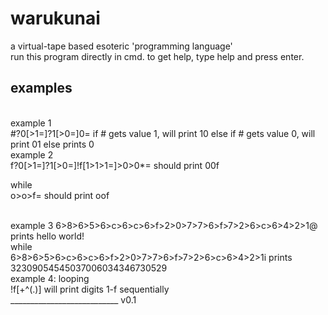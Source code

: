 # warukunai
a virtual-tape based esoteric 'programming language'<br>
run this program directly in cmd.
to get help, type help and press enter.
## examples
<br>
example 1 
<br>
#?0[>1=]?1[>0=]0=
if # gets value 1, will print 10 else if # gets value 0, will print 01
else prints 0

<br>
example 2
<br>
f?0[>1=]?1[>0=]!f[1>1>1=]>0>0*= 
should print 00f

while
<br>
o>o>f=
should print oof

<br>
example 3
6>8>6>5>6>c>6>c>6>f>2>0>7>7>6>f>7>2>6>c>6>4>2>1@
prints hello world!
<br>
while
<br>
6>8>6>5>6>c>6>c>6>f>2>0>7>7>6>f>7>2>6>c>6>4>2>1i
prints 32309054545037006034346730529
<br>
example 4: looping
<br>
!f[+^(.)]
will print digits 1-f sequentially
<br>
___________________________
v0.1
